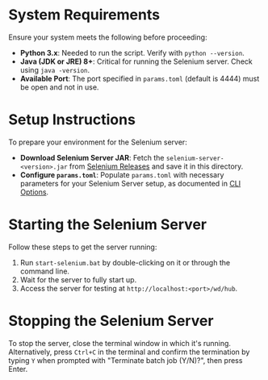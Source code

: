# System Requirements

Ensure your system meets the following before proceeding:

- **Python 3.x**: Needed to run the script. Verify with `python --version`.
- **Java (JDK or JRE) 8+**: Critical for running the Selenium server. Check using `java -version`.
- **Available Port**: The port specified in `params.toml` (default is 4444) must be open and not in use.

# Setup Instructions

To prepare your environment for the Selenium server:

- **Download Selenium Server JAR**: Fetch the `selenium-server-<version>.jar` from [Selenium Releases](https://github.com/SeleniumHQ/selenium/releases) and save it in this directory.
- **Configure `params.toml`**: Populate `params.toml` with necessary parameters for your Selenium Server setup, as documented in [CLI Options](https://www.selenium.dev/documentation/grid/configuration/cli_options/#distributor).

# Starting the Selenium Server

Follow these steps to get the server running:

1. Run `start-selenium.bat` by double-clicking on it or through the command line.
2. Wait for the server to fully start up.
3. Access the server for testing at `http://localhost:<port>/wd/hub`.

# Stopping the Selenium Server

To stop the server, close the terminal window in which it's running. Alternatively, press `Ctrl+C` in the terminal and confirm the termination by typing `Y` when prompted with "Terminate batch job (Y/N)?", then press Enter.